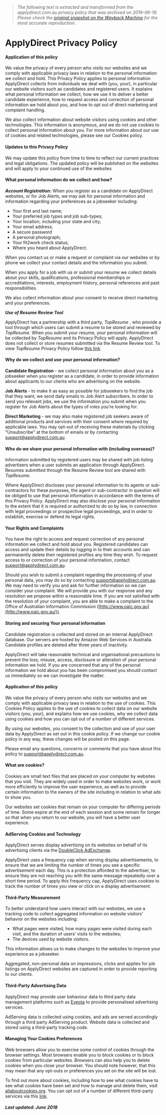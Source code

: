 > *The following text is extracted and transformed from the applydirect.com.au privacy policy that was archived on 2019-06-19. Please check the [original snapshot on the Wayback Machine](https://web.archive.org/web/20190619140225id_/https%3A//www.applydirect.com.au/PrivacyPolicy.html) for the most accurate reproduction.*

# ApplyDirect Privacy Policy

#### **Application of this policy**

We value the privacy of every person who visits our websites and we comply with applicable privacy laws in relation to the personal information we collect and hold. This Privacy Policy applies to personal information ApplyDirect collects from individuals we deal with (you, your), in particular our website visitors such as candidates and registered users. It explains what personal information we collect, how we use it to deliver a better candidate experience, how to request access and correction of personal information we hold about you, and how to opt out of direct marketing and complaint handling.

We also collect information about website visitors using cookies and other technologies. This information is anonymous, and we do not use cookies to collect personal information about you. For more information about our use of cookies and related technologies, please see our Cookies policy.

#### **Updates to this Privacy Policy**

We may update this policy from time to time to reflect our current practices and legal obligations. The updated policy will be published on the websites and will apply to your continued use of the websites

#### **What personal information do we collect and how?**

**_Account Registration:_** When you register as a candidate on ApplyDirect websites, or for Job Alerts, we may ask for personal information and information regarding your preferences as a jobseeker including:

  * Your first and last name;
  * Your preferred job types and job sub-types;
  * Your location, including your state and city;
  * Your email address;
  * A secure password
  * A personal photograph;
  * Your fit2work check status;
  * Where you heard about ApplyDirect.



When you contact us or make a request or complaint via our websites or by phone we collect your contact details and the information you submit.

When you apply for a job with us or submit your resume we collect details about your skills, qualifications, professional memberships or accreditations, interests, employment history, personal references and past responsibilities.

We also collect information about your consent to receive direct marketing and your preferences.

**_Use of Resume Review Tool_**

ApplyDirect has a partnership with a third party, _TopResume_ , who provide a tool through which users can submit a resume to be stored and reviewed by _TopResume_. When you submit your resume, your personal information will be collected by _TopResume_ and its Privacy Policy will apply. ApplyDirect does not collect or store resumes submitted via the Resume Review tool. To view _TopResume_ Privacy Policy follow [this link](https://www.topresume.com/privacy).

#### **Why do we collect and use your personal information?**

**Candidate Registration** \- we collect personal information about you as a jobseeker when you register as a candidate, in order to provide information about applicants to our clients who are advertising on the website.

**Job Alerts** \- to make it as easy as possible for jobseekers to find the job that they want, we send daily emails to Job Alert subscribers. In order to send you relevant jobs, we use the information you submit when you register for Job Alerts about the types of roles you’re looking for.

**Direct Marketing** \- we may also make registered job seekers aware of additional products and services with their consent where required by applicable laws. You may opt-out of receiving these materials by clicking "Unsubscribe" at the bottom of emails or by contacting [support@applydirect.com.au](mailto:support@applydirect.com.au).

#### **Who do we share your personal information with (including overseas)?**

Information submitted by registered users may be shared with job listing advertisers when a user submits an application through ApplyDirect. Resumes submitted through the Resume Review tool are shared with _TopResume_.

Where ApplyDirect discloses your personal information to its agents or sub-contractors for these purposes, the agent or sub-contractor in question will be obliged to use that personal information in accordance with the terms of this Privacy Policy. ApplyDirect may also disclose your personal information to the extent that it is required or authorized to do so by law, in connection with legal proceedings or prospective legal proceedings, and in order to establish, exercise or defend its legal rights.

#### **Your Rights and Complaints**

You have the right to access and request correction of any personal information we collect and hold about you. Registered candidates can access and update their details by logging in to their accounts and can permanently delete their registered profiles any time they wish. To request access to or correction of your personal information, contact [support@applydirect.com.au](mailto:support@applydirect.com.au).

Should you wish to submit a complaint regarding the processing of your personal data, you may do so by contacting [support@applydirect.com.au](mailto:support@applydirect.com.au). We may need to verify you and ask for further information so we can consider your complaint. We will provide you with our response and any resolution we propose within a reasonable time. If you are not satisfied with the resolution of your complaint, you are able to make a complaint to the Office of Australian Information Commission ([http://www.oaic.gov.au](http://www.oaic.gov.au/)).

#### **Storing and securing Your personal information**

Candidate registration is collected and stored on an internal ApplyDirect database. Our servers are hosted by Amazon Web Services in Australia. Candidate profiles are deleted after three years of inactivity.

ApplyDirect will take reasonable technical and organisational precautions to prevent the loss, misuse, access, disclosure or alteration of your personal information we hold. If you are concerned that any of the personal information we hold about you has been compromised you should contact us immediately so we can investigate the matter.

  


#### **Application of this policy**

We value the privacy of every person who visits our websites and we comply with applicable privacy laws in relation to the use of cookies. This Cookies Policy applies to the use of cookies to collect data on our website visitors (you, your), and explains how we use cookies, why we collect data using cookies and how you can opt out of a number of different services.

By using our websites, you consent to the collection and use of your user data by ApplyDirect as set out in this cookie policy. If we change our cookie policy in any way, these changes will be posted on this page.

Please email any questions, concerns or comments that you have about this policy to [support@applydirect.com.au](mailto:support@applydirect.com.au).

#### **What are cookies?**

Cookies are small text files that are placed on your computer by websites that you visit. They are widely used in order to make websites work, or work more efficiently to improve the user experience, as well as to provide certain information to the owners of the site including in relation to what ads to show you.

Our websites set cookies that remain on your computer for differing periods of time. Some expire at the end of each session and some remain for longer so that when you return to our website, you will have a better user experience.

#### **AdServing Cookies and Technology**

ApplyDirect serves display advertising on its websites on behalf of its advertising clients via the [DoubleClick AdExchange](https://www.doubleclickbygoogle.com/solutions/digital-marketing/ad-exchange/).

ApplyDirect uses a frequency cap when serving display advertisements, to ensure that we are limiting the number of times you see a specific advertisement each day. This is a protection afforded to the advertiser, to ensure they are not reaching you with the same message repeatedly over a short time period. To apply this frequency cap, ApplyDirect uses cookies to track the number of times you view or click on a display advertisement.

#### **Third-Party Measurement**

To better understand how users interact with our websites, we use a tracking code to collect aggregated information on website visitors’ behavior on the websites including:

  * What pages were visited, how many pages were visited during each visit, and the duration of users’ visits to the websites;
  * The devices used by website visitors.



This information allows us to make changes to the websites to improve your experience as a jobseeker.

Aggregated, non-personal data on impressions, clicks and applies for job listings on ApplyDirect websites are captured in order to provide reporting to our clients.

#### **Third-Party Advertising Data**

ApplyDirect may provide user behaviour data to third party data management platforms such as [Eyeota](https://www.eyeota.com/) to provide personalised advertising services.

AdServing data is collected using cookies, and ads are served accordingly through a third party AdServing product. Website data is collected and stored using a third-party tracking code.

#### **Managing Your Cookies Preferences**

Web browsers allow you to exercise some control of cookies through the browser settings. Most browsers enable you to block cookies or to block cookies from particular websites. Browsers can also help you to delete cookies when you close your browser. You should note however, that this may mean that any opt-outs or preferences you set on the site will be lost.

To find out more about cookies, including how to see what cookies have to see what cookies have been set and how to manage and delete them, visit [allaboutcookies.org](http://www.allaboutcookies.org/). You can opt out of a number of different third-party services via this [link](http://www.youronlinechoices.com.au/).

##### **Last updated: June 2018**
